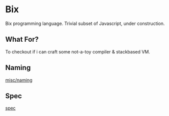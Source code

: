 # Bix 

Bix programming language. Trivial subset of Javascript, under construction.

## What For?

To checkout if i can craft some not-a-toy compiler & stackbased VM.

## Naming

[misc/naming](misc/naming.js)

## Spec

[spec](spec.md)
